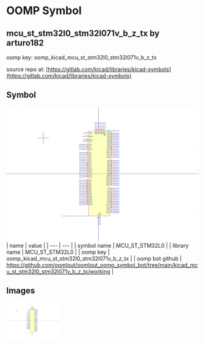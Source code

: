 # OOMP Symbol  
## mcu_st_stm32l0_stm32l071v_b_z_tx  by arturo182  
  
oomp key: oomp_kicad_mcu_st_stm32l0_stm32l071v_b_z_tx  
  
source repo at: [https://gitlab.com/kicad/libraries/kicad-symbols](https://gitlab.com/kicad/libraries/kicad-symbols)  
## Symbol  
  
[![working.png](working_600.png)](working.png)  
| name | value | 
| --- | --- | 
| symbol name | MCU_ST_STM32L0 | 
| library name | MCU_ST_STM32L0 | 
| oomp key | oomp_kicad_mcu_st_stm32l0_stm32l071v_b_z_tx | 
| oomp bot github | https://github.com/oomlout/oomlout_oomp_symbol_bot/tree/main/kicad_mcu_st_stm32l0_stm32l071v_b_z_tx/working | 
## Images  
  
[![working.png](working_140.png)](working.png)  
